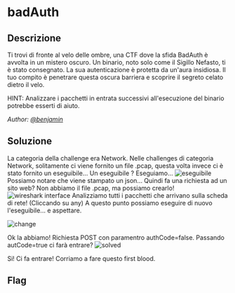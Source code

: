  # badAuth

## Descrizione
Ti trovi di fronte al velo delle ombre, una CTF dove la sfida BadAuth è avvolta in un mistero oscuro. Un binario, noto solo come il Sigillo Nefasto, ti è stato consegnato. La sua autenticazione è protetta da un'aura insidiosa. Il tuo compito è penetrare questa oscura barriera e scoprire il segreto celato dietro il velo.

HINT: Analizzare i pacchetti in entrata successivi all'esecuzione del binario potrebbe esserti di aiuto.

*Author: [@benjamin](https://github.com/b3nj4m1no)*

## Soluzione
La categoria della challenge era Network.
Nelle challenges di categoria Network, solitamente ci viene fornito un file .pcap, questa volta invece ci è stato fornito un eseguibile... Un eseguibile ?
Eseguiamo...
![eseguibile](https://i.postimg.cc/2S8PWfSr/eseguibile.png)
Possiamo notare che viene stampato un json... Quindi fa una richiesta ad un sito web?
Non abbiamo il file .pcap, ma possiamo crearlo!
![wireshark interface](https://i.postimg.cc/qB6BtyZj/wireshark.png)
Analizziamo tutti i pacchetti che arrivano sulla scheda di rete! (Cliccando su any)
A questo punto possiamo eseguire di nuovo l'eseguibile... e aspettare.

![change](https://i.postimg.cc/MGzXVHjX/change.png)

Ok la abbiamo! Richiesta POST con paramentro authCode=false.
Passando autCode=true ci farà entrare?
![solved](https://i.postimg.cc/76DcxvcF/solved.png)

Si! Ci fa entrare! Corriamo a fare questo first blood.

## Flag

